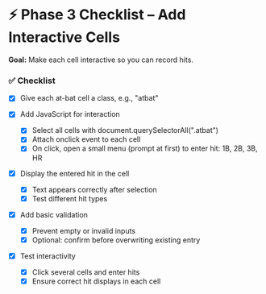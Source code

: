 # ⚡ Phase 3 Checklist – Add Interactive Cells

**Goal:** Make each cell interactive so you can record hits.

### ✅ Checklist

- [x] Give each at-bat cell a class, e.g., "atbat"

- [x] Add JavaScript for interaction
  - [x] Select all cells with document.querySelectorAll(".atbat")
  - [x] Attach onclick event to each cell
  - [x] On click, open a small menu (prompt at first) to enter hit: 1B, 2B, 3B, HR

- [x] Display the entered hit in the cell
  - [x] Text appears correctly after selection
  - [x] Test different hit types

- [x] Add basic validation
  - [x] Prevent empty or invalid inputs
  - [x] Optional: confirm before overwriting existing entry

- [x] Test interactivity
  - [x] Click several cells and enter hits
  - [x] Ensure correct hit displays in each cell
